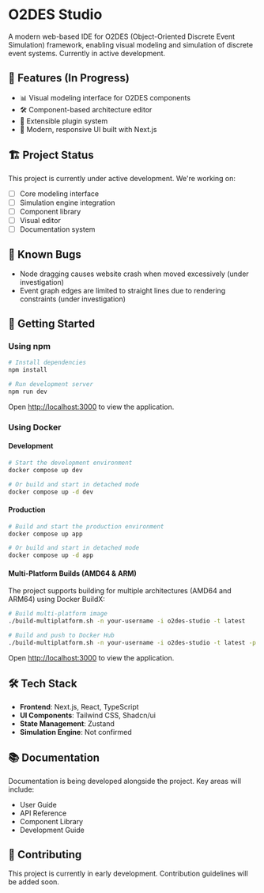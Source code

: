 # O2DES Studio

A modern web-based IDE for O2DES (Object-Oriented Discrete Event Simulation) framework, enabling visual modeling and simulation of discrete event systems. Currently in active development.

## 🚀 Features (In Progress)

-   📊 Visual modeling interface for O2DES components
-   🛠 Component-based architecture editor
-   🔌 Extensible plugin system
-   🎨 Modern, responsive UI built with Next.js

## 🏗 Project Status

This project is currently under active development. We're working on:

-   [ ] Core modeling interface
-   [ ] Simulation engine integration
-   [ ] Component library
-   [ ] Visual editor
-   [ ] Documentation system

## 🐛 Known Bugs

-   Node dragging causes website crash when moved excessively (under investigation)
-   Event graph edges are limited to straight lines due to rendering constraints (under investigation)

## 🚀 Getting Started

### Using npm

```bash
# Install dependencies
npm install

# Run development server
npm run dev
```

Open [http://localhost:3000](http://localhost:3000) to view the application.

### Using Docker

#### Development

```bash
# Start the development environment
docker compose up dev

# Or build and start in detached mode
docker compose up -d dev
```

#### Production

```bash
# Build and start the production environment
docker compose up app

# Or build and start in detached mode
docker compose up -d app
```

#### Multi-Platform Builds (AMD64 & ARM)

The project supports building for multiple architectures (AMD64 and ARM64) using Docker BuildX:

```bash
# Build multi-platform image
./build-multiplatform.sh -n your-username -i o2des-studio -t latest

# Build and push to Docker Hub
./build-multiplatform.sh -n your-username -i o2des-studio -t latest -p
```

Open [http://localhost:3000](http://localhost:3000) to view the application.

## 🛠 Tech Stack

-   **Frontend**: Next.js, React, TypeScript
-   **UI Components**: Tailwind CSS, Shadcn/ui
-   **State Management**: Zustand
-   **Simulation Engine**: Not confirmed

## 📚 Documentation

Documentation is being developed alongside the project. Key areas will include:

-   User Guide
-   API Reference
-   Component Library
-   Development Guide

## 🤝 Contributing

This project is currently in early development. Contribution guidelines will be added soon.
